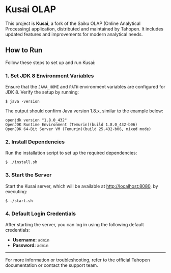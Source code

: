# Kusai OLAP

This project is **Kusai**, a fork of the Saiku OLAP (Online Analytical Processing) application, distributed and maintained by Tahopen. It includes updated features and improvements for modern analytical needs.

## How to Run

Follow these steps to set up and run Kusai:

### 1\. Set JDK 8 Environment Variables

Ensure that the `JAVA_HOME` and `PATH` environment variables are configured for JDK 8. Verify the setup by running:

    $ java -version

The output should confirm Java version 1.8.x, similar to the example below:

    openjdk version "1.8.0_432"
    OpenJDK Runtime Environment (Temurin)(build 1.8.0_432-b06)
    OpenJDK 64-Bit Server VM (Temurin)(build 25.432-b06, mixed mode)

### 2\. Install Dependencies

Run the installation script to set up the required dependencies:

    $ ./install.sh

### 3\. Start the Server

Start the Kusai server, which will be available at [http://localhost:8080](http://localhost:8080), by executing:

    $ ./start.sh

### 4\. Default Login Credentials

After starting the server, you can log in using the following default credentials:

- **Username:** `admin`
- **Password:** `admin`

---

For more information or troubleshooting, refer to the official Tahopen documentation or contact the support team.

